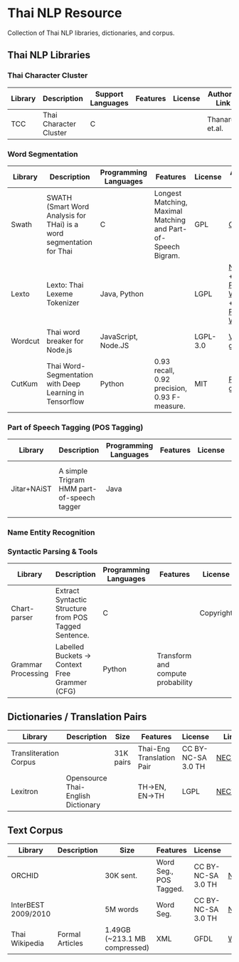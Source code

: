 # Thai NLP Resource
Collection of Thai NLP libraries, dictionaries, and corpus.

## Thai NLP Libraries

### Thai Character Cluster
Library | Description | Support Languages | Features | License | Author & Link
--- | --- | --- | --- | --- | ---
TCC| Thai Character Cluster | C | | | Thanaruk et.al. 


### Word Segmentation

Library | Description | Programming Languages | Features | License | Author & Link
--- | --- | --- | --- | --- | ---
Swath | SWATH (Smart Word Analysis for THai) is a word segmentation for Thai | C | Longest Matching, Maximal Matching and Part-of-Speech Bigram. | GPL | [CMU](http://www.cs.cmu.edu/~paisarn/software.html)
Lexto | Lexto: Thai Lexeme Tokenizer | Java, Python | | LGPL | [NECTEC](http://www.sansarn.com/lexto/license-lexto.php) + [Python2 Wrapper](https://github.com/Remixman/PythonLexTo) + [Python3 Wrapper](https://github.com/c4n/PythonLexTo)
Wordcut | Thai word breaker for Node.js | JavaScript, Node.JS | | LGPL-3.0 | [Veer66, github](https://github.com/veer66/wordcut)
CutKum | Thai Word-Segmentation with Deep Learning in Tensorflow | Python | 0.93 recall, 0.92 precision, 0.93 F-measure. | MIT | [Pucktada, github](https://github.com/pucktada/cutkum)



### Part of Speech Tagging (POS Tagging)
Library | Description | Programming Languages | Features | License | Author & Link
--- | --- | --- | --- | --- | ---
Jitar+NAiST | A simple Trigram HMM part-of-speech tagger | Java |  |  | [Ver66](https://veer66.wordpress.com/2012/03/20/part-of-speech-tagger-%E0%B8%AA%E0%B8%B3%E0%B8%AB%E0%B8%A3%E0%B8%B1%E0%B8%9A%E0%B8%A0%E0%B8%B2%E0%B8%A9%E0%B8%B2%E0%B9%84%E0%B8%97%E0%B8%A2/), [Jitar](https://github.com/danieldk/jitar) + [NAiST, 1](http://naist.cpe.ku.ac.th/pkg/jitar_model_large.zip) + [NAiST, 2](http://naist.cpe.ku.ac.th/pkg/jitar-20100224.zip)

### Name Entity Recognition


### Syntactic Parsing & Tools 

Library | Description | Programming Languages | Features | License | Author & Link
--- | --- | --- | --- | --- | ---
Chart-parser | Extract Syntactic Structure from POS Tagged Sentence. | C |  | Copyright | Thanaruk T. (thanaruk@siit.tu.ac.th)
Grammar Processing | Labelled Buckets -> Context Free Grammer (CFG) | Python | Transform and compute probability | |  [Thodsaporn C.](https://github.com/tchayintr/nlp-python/tree/master/grammar_processing)  


## Dictionaries / Translation Pairs
Library | Description | Size | Features | License | Link
--- | --- | --- | --- | --- | ---
Transliteration Corpus |  | 31K pairs | Thai-Eng Translation Pair | CC BY-NC-SA 3.0 TH | [NECTEC](https://www.nectec.or.th/corpus/index.php?league=pm)
Lexitron | Opensource Thai-English Dictionary | | TH->EN, EN->TH | LGPL | [NECTEC](http://www.sansarn.com/lexto/license-lexitron.php)

## Text Corpus

Library | Description | Size | Features | License | Link
--- | --- | --- | --- | --- | ---
ORCHID | | 30K sent. | Word Seg., POS Tagged. | CC BY-NC-SA 3.0 TH | [NECTEC](https://www.nectec.or.th/corpus/index.php?league=pm)
InterBEST 2009/2010 | | 5M words | Word Seg. | CC BY-NC-SA 3.0 TH | [NECTEC](https://www.nectec.or.th/corpus/index.php?league=pm)
Thai Wikipedia | Formal Articles | 1.49GB (~213.1 MB compressed) | XML | GFDL | [WIKIPEDIA](https://dumps.wikimedia.org/thwiki/latest/thwiki-latest-pages-articles.xml.bz2)


